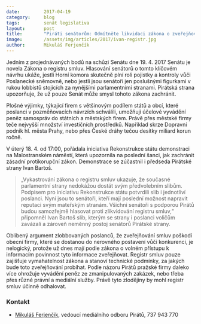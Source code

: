 ```yaml
---
date:         2017-04-19
category:     blog
tags:         senát legislativa
layout:       post
title:        "Piráti senátorům: Odmítněte likvidaci zákona o zveřejňování smluv"
image:        /assets/img/articles/2017/ivan-registr.jpg
author:       Mikuláš Ferjenčík
---
```


Jedním z projednávaných bodů na schůzi Senátu dne 19. 4. 2017 Senátu je novela Zákona o registru smluv. Hlasování senátorů o tomto klíčovém návrhu ukáže, jestli Horní komora skutečně plní roli pojistky a kontroly vůči Poslanecké sněmovně, nebo jestli jsou senátoři jen poslušnými figurkami v rukou lobbistů stojících za nynějšími parlamentními stranami. Pirátská strana upozorňuje, že už pouze Senát může smysl tohoto zákona zachránit.

Plošné výjimky, týkající firem s většinovým podílem států a obcí, které poslanci v pozměňovacích návrzích schválili, umožňují účelové vyvádění peněz samospráv do státních a městských firem. Právě přes městské firmy teče nejvyšší množství investičních prostředků. Například skrze Dopravní podnik hl. města Prahy, nebo přes České dráhy tečou desítky miliard korun ročně.

V úterý 18. 4. od 17:00, pořádala iniciativa Rekonstrukce státu demonstraci na Malostranském náměstí, která upozornila na poslední šanci, jak zachránit zásadní protikorupční zákon. Demonstrace se zúčastnil i předseda Pirátské strany Ivan Bartoš.

> „Vykastrování zákona o registru smluv ukazuje, že současné parlamentní strany nedokážou dostát svým předvolebním slibům. Podpisem pro iniciativu Rekonstrukce státu potvrdili slib i jednotliví poslanci. Nyní jsou to senátoři, kteří mají poslední možnost napravit reputaci svým mateřským stranám. Všichni senátoři s podporou Pirátů budou samozřejmě hlasovat proti zlikvidování registru smluv,“ připomněl Ivan Bartoš slib, kterým se strany i poslanci voličům zavázali a zároveň neměnný postoj senátorů Pirátské strany.

Oblíbený argument zlobbovaných poslanců, že zveřejňování smluv poškodí obecní firmy, které se dostanou do nerovného postavení vůči konkurenci, je nelogický, protože už dnes mají podle zákona o volném přístupu k informacím povinnost tyto informace zveřejňovat. Registr smluv pouze zajišťuje vymahatelnost zákona a stanoví technické podmínky, za jakých bude toto zveřejňování probíhat. Podle názoru Pirátů pražské firmy daleko více ohrožuje vyvádění peněz ze zmanipulovaných zakázek, nebo třeba přes různé právní a mediální služby. Právě tyto zlodějiny by mohl registr smluv účinně odhalovat.

### Kontakt

* [Mikuláš Ferjenčík](https://www.pirati.cz/lide/mikulas-ferjencik/), vedoucí mediálního odboru Pirátů, 737 943 770

